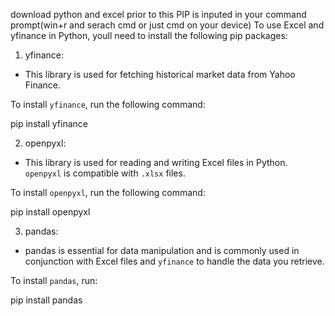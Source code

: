download python and excel prior to this PIP is inputed in your command prompt(win+r and serach cmd or just cmd on your device)
To use Excel and yfinance in Python, youll need to install the following pip packages:

 1. yfinance:
   - This library is used for fetching historical market data from Yahoo Finance.
   
   To install `yfinance`, run the following command:

   pip install yfinance


 2. openpyxl:
   - This library is used for reading and writing Excel files in Python. `openpyxl` is compatible with `.xlsx` files.
   
   To install `openpyxl`, run the following command:

   pip install openpyxl


 3. pandas:
   - pandas is essential for data manipulation and is commonly used in conjunction with Excel files and `yfinance` to handle the data you retrieve.
   
   To install `pandas`, run:

   pip install pandas


